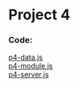 # Project 4

### Code:

[p4-data.js](p4-data.js)  
[p4-module.js](p4-module.js)  
[p4-server.js](p4-server.js)  
